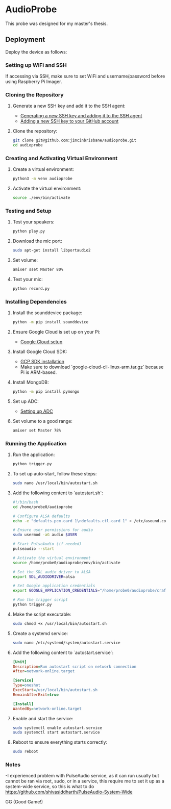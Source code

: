 
# AudioProbe

This probe was designed for my master's thesis.

## Deployment

Deploy the device as follows:

### Setting up WiFi and SSH
If accessing via SSH, make sure to set WiFi and username/password before using Raspberry Pi Imager.

### Cloning the Repository
1. Generate a new SSH key and add it to the SSH agent:
   - [Generating a new SSH key and adding it to the SSH agent](https://docs.github.com/en/authentication/connecting-to-github-with-ssh/generating-a-new-ssh-key-and-adding-it-to-the-ssh-agent?platform=linux)
   - [Adding a new SSH key to your GitHub account](https://docs.github.com/en/authentication/connecting-to-github-with-ssh/adding-a-new-ssh-key-to-your-github-account)
   
2. Clone the repository:
   ```bash
   git clone git@github.com:jimcinbrisbane/audioprobe.git
   cd audioprobe
   ```

### Creating and Activating Virtual Environment
1. Create a virtual environment:
   ```bash
   python3 -m venv audioprobe
   ```

2. Activate the virtual environment:
   ```bash
   source ./env/bin/activate
   ```

### Testing and Setup
1. Test your speakers:
   ```bash
   python play.py
   ```

2. Download the mic port:
   ```bash
   sudo apt-get install libportaudio2
   ```

3. Set volume:
   ```bash
   amixer sset Master 80%
   ```

4. Test your mic:
   ```bash
   python record.py
   ```

### Installing Dependencies
1. Install the sounddevice package:
   ```bash
   python -m pip install sounddevice
   ```

2. Ensure Google Cloud is set up on your Pi:
   - [Google Cloud setup](https://cloud.google.com/python/docs/setup#linux)

3. Install Google Cloud SDK:
   - [GCP SDK installation](https://cloud.google.com/sdk/docs/install-sdk#linux)
   - Make sure to download \`google-cloud-cli-linux-arm.tar.gz\` because Pi is ARM-based.

4. Install MongoDB:
   ```bash
   python -m pip install pymongo
   ```

5. Set up ADC:
   - [Setting up ADC](https://cloud.google.com/docs/authentication/external/set-up-adc)

6. Set volume to a good range:
   ```bash
   amixer set Master 78%
   ```

### Running the Application
1. Run the application:
   ```bash
   python trigger.py
   ```

2. To set up auto-start, follow these steps:
   ```bash
   sudo nano /usr/local/bin/autostart.sh
   ```

3. Add the following content to \`autostart.sh\`:
   ```bash
   #!/bin/bash
   cd /home/probe0/audioprobe

   # Configure ALSA defaults
   echo -e "defaults.pcm.card 1\ndefaults.ctl.card 1" > /etc/asound.conf

   # Ensure user permissions for audio
   sudo usermod -aG audio $USER

   # Start PulseAudio (if needed)
   pulseaudio --start

   # Activate the virtual environment
   source /home/probe0/audioprobe/env/bin/activate

   # Set the SDL audio driver to ALSA
   export SDL_AUDIODRIVER=alsa

   # Set Google application credentials
   export GOOGLE_APPLICATION_CREDENTIALS="/home/probe0/audioprobe/crafty-shield-267206-fd4e23b40aa7.json" # Adjust the path as needed

   # Run the trigger script
   python trigger.py
   ```

4. Make the script executable:
   ```bash
   sudo chmod +x /usr/local/bin/autostart.sh
   ```

5. Create a systemd service:
   ```bash
   sudo nano /etc/systemd/system/autostart.service
   ```

6. Add the following content to \`autostart.service\`:
   ```ini
   [Unit]
   Description=Run autostart script on network connection
   After=network-online.target

   [Service]
   Type=oneshot
   ExecStart=/usr/local/bin/autostart.sh
   RemainAfterExit=true

   [Install]
   WantedBy=network-online.target
   ```

7. Enable and start the service:
   ```bash
   sudo systemctl enable autostart.service
   sudo systemctl start autostart.service
   ```

8. Reboot to ensure everything starts correctly:
   ```bash
   sudo reboot
   ```

### Notes
-I experienced problem with PulseAudio service, as it can run usually but cannot be ran via root, sudo, or in a service, this require me to set it up as a system-wide service, so this is what to do
https://github.com/shivasiddharth/PulseAudio-System-Wide

GG (Good Game!)
